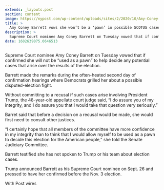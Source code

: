 ```yaml
--- 
extends: _layouts.post 
section: content 
image: https://nypost.com/wp-content/uploads/sites/2/2020/10/Amy-Coney-Barrett-5.jpg?quality=90&strip=all&w=1200 
title: > 
  Amy Coney Barrett vows she won’t be a ‘pawn’ in possible SCOTUS cases 
description: > 
  Supreme Court nominee Amy Coney Barrett on Tuesday vowed that if confirmed she will not be “used as a pawn” to help decide any potential cases that arise over the results of the election.Barrett made the remarks during the often-heated second day of confirmation hearings where Democrats grilled her about a possible disputed-election fight.“I certainly hope that all members of the committee have more confidence in my integrity than to think that I would allow myself to be used as a pawn to decide this election for the American people,” she told the Senate Judiciary Committee.Barrett testified she has not spoken to Trump or his team about election cases.Trump announced Barrett as his Supreme Court nominee on Sept. 26 and pressed to have her confirmed before the Nov. 3 election. 
date: 1602639875.0646513 
--- 
```

Supreme Court nominee Amy Coney Barrett on Tuesday vowed that if confirmed she will not be “used as a pawn” to help decide any potential cases that arise over the results of the election.

Barrett made the remarks during the often-heated second day of confirmation hearings where Democrats grilled her about a possible disputed-election fight.

Without committing to a recusal if such cases arise involving President Trump, the 48-year-old appellate court judge said, “I do assure you of my integrity, and I do assure you that I would take that question very seriously.”

Barret said that before a decision on a recusal would be made, she would first need to consult other justices.

“I certainly hope that all members of the committee have more confidence in my integrity than to think that I would allow myself to be used as a pawn to decide this election for the American people,” she told the Senate Judiciary Committee.

Barrett testified she has not spoken to Trump or his team about election cases.

Trump announced Barrett as his Supreme Court nominee on Sept. 26 and pressed to have her confirmed before the Nov. 3 election.

With Post wires